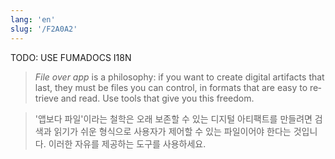 ```yaml
---
lang: 'en'
slug: '/F2A0A2'
---
```



TODO: USE FUMADOCS I18N

<div lang='en-US'>

> _File over app_ is a philosophy: if you want to create digital artifacts that last, they must be files you can control, in formats that are easy to retrieve and read. Use tools that give you this freedom.

</div>


<div lang='ko-KR'>

> '앱보다 파일'이라는 철학은 오래 보존할 수 있는 디지털 아티팩트를 만들려면 검색과 읽기가 쉬운 형식으로 사용자가 제어할 수 있는 파일이어야 한다는 것입니다. 이러한 자유를 제공하는 도구를 사용하세요.

</div>

